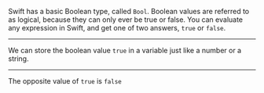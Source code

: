 Swift has a basic Boolean type, called `Bool`.
Boolean values are referred to as logical, because they can only ever be true or false.
You can evaluate any expression in Swift, and get one of two answers, `true` or `false`.

---

We can store the boolean value `true` in a variable just like a number or a string.

---

The opposite value of `true` is `false`
